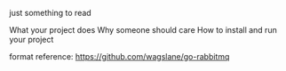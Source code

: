 just something to read

What your project does
Why someone should care
How to install and run your project

format reference: https://github.com/wagslane/go-rabbitmq